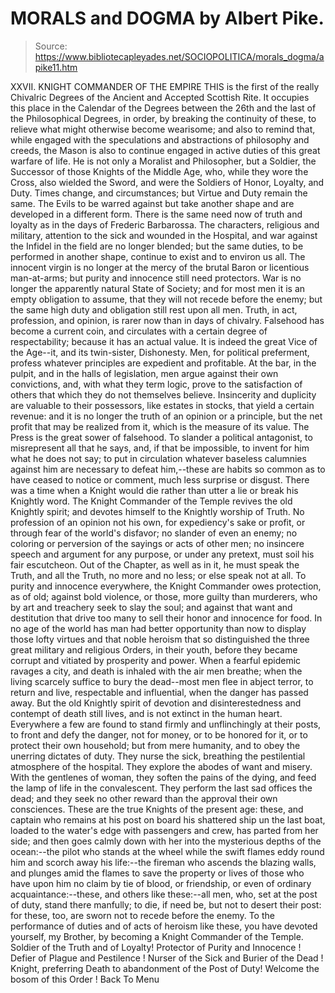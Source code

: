 # MORALS and DOGMA by Albert Pike.

> Source: https://www.bibliotecapleyades.net/SOCIOPOLITICA/morals_dogma/apike11.htm

XXVII. KNIGHT COMMANDER OF THE EMPIRE
THIS is the first of the really Chivalric Degrees of the
Ancient and Accepted Scottish Rite. It occupies this place in the
Calendar of the Degrees between the 26th and the last of the
Philosophical Degrees, in order, by breaking the continuity of
these, to relieve what might otherwise become wearisome; and also to
remind that, while engaged with the speculations and abstractions of
philosophy and creeds, the Mason is also to continue engaged in
active duties of this great warfare of life. He is not only a
Moralist and Philosopher, but a Soldier, the Successor of those
Knights of the Middle Age, who, while they wore the Cross, also
wielded the Sword, and were the Soldiers of Honor, Loyalty, and
Duty.
Times change, and circumstances; but Virtue and Duty
remain the same. The Evils to be warred against but take another
shape and are developed in a different form.
There is the
same need now of truth and loyalty as in the days of Frederic
Barbarossa.
The characters, religious and military, attention
to the sick and wounded in the Hospital, and war against the Infidel
in the field are no longer blended; but the same duties, to be
performed in another shape, continue to exist and to environ us
all.
The innocent virgin is no longer at the mercy of the
brutal Baron or licentious man-at-arms; but purity and innocence
still need protectors.
War is no longer the apparently
natural State of Society; and for most men it is an empty obligation
to assume, that they will not recede before the enemy; but the same
high duty and obligation still rest upon all men.
Truth, in
act, profession, and opinion, is rarer now than in days of chivalry.
Falsehood has become a current coin, and circulates with a certain
degree of respectability; because it has an actual value. It is
indeed the great Vice of the Age--it, and its twin-sister,
Dishonesty. Men, for political preferment, profess whatever
principles are expedient and profitable. At the bar, in the pulpit,
and in the halls of legislation, men argue against their own
convictions, and, with what they term logic, prove to the
satisfaction of others that which they do not themselves believe.
Insincerity and duplicity are valuable to their possessors, like
estates in stocks, that yield a certain revenue: and it is no longer
the truth of an opinion or a principle, but the net profit that may
be realized from it, which is the measure of its value.
The
Press is the great sower of falsehood. To slander a political
antagonist, to misrepresent all that he says, and, if that be
impossible, to invent for him what he does not say; to put in
circulation whatever baseless calumnies against him are necessary to
defeat him,--these are habits so common as to have ceased to notice
or comment, much less surprise or disgust.
There was a time
when a Knight would die rather than utter a lie or break his
Knightly word. The Knight Commander of the Temple revives the old
Knightly spirit; and devotes himself to the Knightly worship of
Truth. No profession of an opinion not his own, for expediency's
sake or profit, or through fear of the world's disfavor; no slander
of even an enemy; no coloring or perversion of the sayings or acts
of other men; no insincere speech and argument for any purpose, or
under any pretext, must soil his fair escutcheon. Out of the
Chapter, as well as in it, he must speak the Truth, and all the
Truth, no more and no less; or else speak not at all.
To
purity and innocence everywhere, the Knight Commander owes
protection, as of old; against bold violence, or those, more guilty
than murderers, who by art and treachery seek to slay the soul; and
against that want and destitution that drive too many to sell their
honor and innocence for food.
In no age of the world has man
had better opportunity than now to display those lofty virtues and
that noble heroism that so distinguished the three great military
and religious Orders, in their youth, before they became corrupt and
vitiated by prosperity and power.
When a fearful epidemic
ravages a city, and death is inhaled with the air men breathe; when
the living scarcely suffice to bury the dead--most men flee in
abject terror, to return and live, respectable and influential, when
the danger has passed away. But the old Knightly spirit of devotion
and disinterestedness and contempt of death still lives, and is not
extinct in the human heart. Everywhere a few are found to stand
firmly and unflinchingly at their posts, to front and defy the
danger, not for money, or to be honored for it, or to protect their
own household; but from mere humanity, and to obey the unerring
dictates of duty. They nurse the sick, breathing the pestilential
atmosphere of the hospital. They explore the abodes of want and
misery. With the gentlenes of woman, they soften the pains of the
dying, and feed the lamp of life in the convalescent. They perform
the last sad offices the dead; and they seek no other reward than
the approval their own consciences.
These are the true
Knights of the present age: these, and captain who remains at his
post on board his shattered ship un the last boat, loaded to the
water's edge with passengers and crew, has parted from her side; and
then goes calmly down with her into the mysterious depths of the
ocean:--the pilot who stands at the wheel while the swift flames
eddy round him and scorch away his life:--the fireman who ascends
the blazing walls, and plunges amid the flames to save the property
or lives of those who have upon him no claim by tie of blood, or
friendship, or even of ordinary acquaintance:--these, and others
like these:--all men, who, set at the post of duty, stand there
manfully; to die, if need be, but not to desert their post: for
these, too, are sworn not to recede before the enemy.
To the
performance of duties and of acts of heroism like these, you have
devoted yourself, my Brother, by becoming a Knight Commander of the
Temple. Soldier of the Truth and of Loyalty! Protector of Purity and
Innocence ! Defier of Plague and Pestilence ! Nurser of the Sick and
Burier of the Dead ! Knight, preferring Death to abandonment of the
Post of Duty! Welcome the bosom of this Order !
Back To Menu
